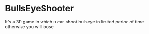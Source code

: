 # BullsEyeShooter
It's a 3D game in which u can shoot bullseye in limited period of time otherwise you will loose
